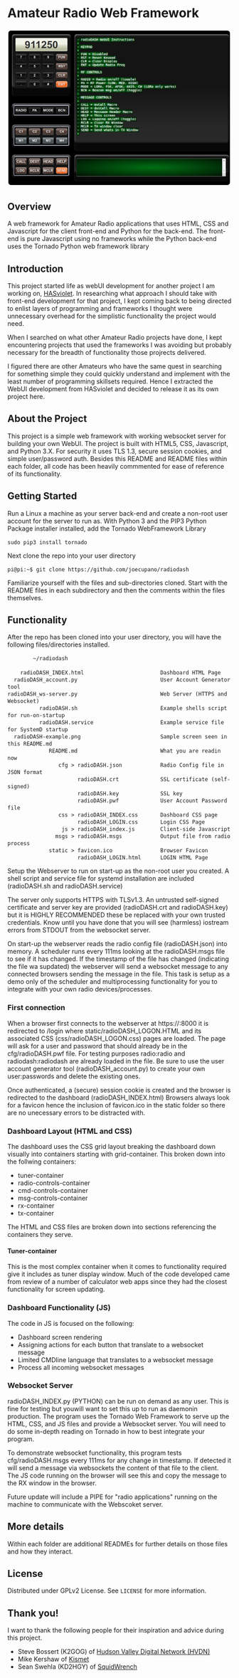 <!--
- 
- radioDASH README.md
-
-->

# Amateur Radio Web Framework

![alt-test](https://github.com/joecupano/radiodash/blob/main/radioDASH-example.png)

## Overview

A web framework for Amateur Radio applications that uses HTML, CSS and Javascript for
the client front-end and Python for the back-end. The front-end is pure Javascript
using no frameworks while the Python back-end uses the Tornado Python web framework
library

## Introduction

This project started life as webUI development for another project I am working on, [HASviolet](https://github.com/hudsonvalleydigitalnetwork/hasviolet).
In researching what approach I should take with front-end development for that project, I kept
coming back to being directed to enlist layers of programming and frameworks I thought were
unnecessary overhead for the simplistic functionality the project would need.

When I searched on what other Amateur Radio projects have done, I kept encountering projects
that used the frameworks I was avoiding but probably necessary for the breadth of
functionality those projrects delivered.

I figured there are other Amateurs who have the same quest in searching for something simple
they could quickly understand and implement with the least number of programming
skillsets required. Hence I extracted the WebUI development from HASviolet and decided to
release it as its own project here.

## About the Project

This project is a simple web framework with working websocket server for building your own
WebUI. The project is built with HTML5, CSS, Javascript, and Python 3.X. For security it
uses TLS 1.3, secure session cookies, and simple user/password auth. Besides this
README and README files within each folder, all code has been heavily commmented for ease of
reference of its functionality.

## Getting Started

Run a Linux a machine as your server back-end and create a non-root user account for
the server to run as. With Python 3 and the PIP3 Python Package installer installed, add
the Tornado WebFramework Library
   ```
   sudo pip3 install tornado
   ```
Next clone the repo into your user directory
   ```
   pi@pi:~$ git clone https://github.com/joecupano/radiodash
   ```
Familiarize yourself with the files and sub-directories cloned. Start with the README
files in each subdirectory and then the comments within the files themselves.  

## Functionality

After the repo has been cloned into your user directory, you will have the following
files/directories installed.

   ```
           ~/radiodash

       radioDASH_INDEX.html                        Dashboard HTML Page
     radioDASH_account.py                          User Account Generator tool
   radioDASH_ws-server.py                          Web Server (HTTPS and Websocket)
             radioDASH.sh                          Example shells script for run-on-startup
             radioDASH.service                     Example service file for SystemD startup
     radioDASH-example.png                         Sample screen seen in this README.md
                README.md                          What you are readin now
                   cfg > radioDASH.json            Radio Config file in JSON format
                         radioDASH.crt             SSL certificate (self-signed)
                         radioDASH.key             SSL key 
                         radioDASH.pwf             User Account Password file
                   css > radioDASH_INDEX.css       Dashboard CSS page
                         radioDASH_LOGIN.css       Login CSS Page
                    js > radioDASH_index.js        Client-side Javascript
                  msgs > radioDASH.msgs            Output file from radio process
                static > favicon.ico               Browser Favicon
                         radioDASH_LOGIN.html      LOGIN HTML Page
   ```

Setup the Webserver to run on start-up as the non-root user you created. A shell script and
service file for systemd installation are included (radioDASH.sh and radioDASH.service)

The server only supports HTTPS with TLSv1.3. An untrusted self-signed certificate and server
key are provided (radioDASH.crt and radioDASH.key) but it is HIGHLY RECOMMENDED these be replaced
with your own trusted credentials. Know until you have done that you will see (harmless) iostream
errors from STDOUT from the websocket server.

On start-up the webserver reads the radio config file (radioDASH.json) into memory. A scheduler
runs every 111ms looking at the radioDASH.msgs file to see if it has changed. If the timestamp
of the file has changed (indicating the file wa supdated) the webserver will send a websocket
message to any connected browsers sending the message in the file. This task is setup as a demo
only of the scheduler and multiprocessing functionality for you to integrate with your
own radio devices/processes.

### First connection

When a browser first connects to the webserver at https://<yourhostname>:8000 it is redirected to
/login where static/radioDASH_LOGON.HTML and its associated CSS (css/radioDASH_LOGON.css) pages
are loaded. The page will ask for a user and password that should already be in the cfg/radioDASH.pwf
file. For testing purposes radio:radio and radiodash:radiodash are already loaded in the file. 
Be sure to use the user account generator tool (radioDASH_account.py) to create your own user:passwords
and delete the existing ones.

Once authenticated, a (secure) session cookie is created and the browser is redirected to
the dashboard (radioDASH_INDEX.html) Browsers always look for a favicon hence the inclusion
of favicon.ico in the static folder so there are no unecessary errors to be distracted with.

### Dashboard Layout (HTML and CSS)

The dashboard uses the CSS grid layout breaking the dashboard down visually into containers
starting with grid-container. This broken down into the follwing containers:

* tuner-container
* radio-controls-container
* cmd-controls-container
* msg-controls-container
* rx-container
* tx-container

The HTML and CSS files are broken down into sections referencing the containers they serve.

#### Tuner-container

This is the most complex container when it comes to functionality required give it includes
as tuner display window. Much of the code developed came from review of a number of
calculator web apps since they had the closest functionality for screen updating.

### Dashboard Functionality (JS)

The code in JS is focused on the following:
* Dashboard screen rendering
* Assigning actions for each button that translate to a websocket message
* Limited CMDline language that translates to a websocket message
* Process all incoming websocket messages

### Websocket Server

radioDASH_INDEX.py (PYTHON) can be run on demand as any user. This is fine for testing but
youwill want to set this up to run as daemonin production. The program uses the Tornado Web
Framework to serve up the HTML, CSS, and JS files and provide a Websocket server. You will
need to do some in-depth reading on Tornado in how to best integrate your program.

To demonstrate websocket functionality, this program tests cfg/radioDASH.msgs every 111ms for
any change in timestamp. If detected it will send a message via websockets the content of that
file to the client. The JS code running on the browser will see this and copy the message
to the RX window in the browser.

Future update will include a PIPE for "radio applications" running on the machine
to communicate with the Webscoket server.

## More details

Within each folder are additional READMEs for further details on those files and
how they interact.

## License

Distributed under GPLv2 License. See `LICENSE` for more information.

## Thank you!

I want to thank the following people for their inspiration and advice during this project.

- Steve Bossert (K2GOG) of [Hudson Valley Digital Network (HVDN)](https://hvdn.org "Hudson Valley Digital Network (HVDN)")
- Mike Kershaw of [Kismet](https://www.kismetwireless.net/ "Kismet")
- Sean Swehla (KD2HGY) of [SquidWrench](http://squidwrench.org/ "SquidWrench")

